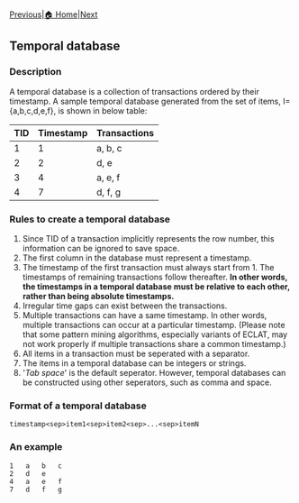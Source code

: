 [Previous](transactionalDatabase.html)|[🏠 Home](index.html)|[Next](utilityDatabase.html)

## Temporal database

### Description
 A temporal database is a collection of transactions ordered by their timestamp. A sample temporal database generated from the set of items, I={a,b,c,d,e,f}, is shown in below table:
   
   TID | Timestamp | Transactions 
     --- |-----------| ---
     1  | 1         | a, b, c
     2  | 2         | d, e
     3  | 4         | a, e, f
     4  | 7         | d, f, g  

### Rules to create a temporal database

1. Since TID of a transaction implicitly represents the row number, this information can be ignored to save space.
2. The first column in the database must represent a timestamp.
3. The timestamp of the first transaction must always start from 1. The timestamps of remaining transactions follow thereafter. __In other words, the timestamps in a temporal database must be relative to each other, rather than being absolute timestamps.__
4. Irregular time gaps can exist between the transactions.
5. Multiple transactions can have a same timestamp. In other words, multiple transactions can occur at a particular timestamp. (Please note that some pattern mining algorithms, especially variants of ECLAT, may not work properly if multiple transactions share a common timestamp.)
6. All items in a transaction must be seperated with a separator.
7. The items in a temporal database can be integers or strings.
8. '_Tab space_' is the default seperator.   However, temporal databases can be constructed using other seperators, such as comma and space.

### Format of a temporal database

    timestamp<sep>item1<sep>item2<sep>...<sep>itemN

### An example
    1   a   b   c
    2   d   e
    4   a   e   f
    7   d   f   g


